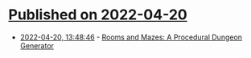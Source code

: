 # [Published on 2022-04-20](index.md)

* [2022-04-20, 13:48:46](https://news.ycombinator.com/item?id=31096914) - [Rooms and Mazes: A Procedural Dungeon Generator](https://journal.stuffwithstuff.com/2014/12/21/rooms-and-mazes/)
